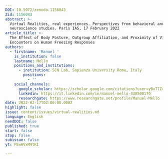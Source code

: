 ```yaml
---
DOI: 10.5072/zenodo.1156043
Zid: 1156043
abstract: >-
  Virtual Realities, real experiences. Perspectives from behavioral and
  neuroscience studies. Paris IAS, 17 February 2022
article_title: >-
  The Effect of Body Posture, Outgroup Affiliation, and Proximity of Virtual
  Encounters on Human Freezing Responses
authors:
  - firstname: 'Manuel '
    is_institution: false
    lastname: Mello
    positions_and_institutions:
      - institution: SCN Lab, Sapienza University Rome, Italy
        positions:
          - ''
    social_channels:
      google_scholar: https://scholar.google.com/citations?user=yBxT7Z4AAAAJ&hl=en
      linkedin: https://it.linkedin.com/in/manuel-mello-438500170
      researchgate: https://www.researchgate.net/profile/Manuel-Mello
date: 2022-02-17T02:00:00.000Z
highlight: false
issue: content/issues/virtual-realities.md
language: English
needDOI: false
published: true
start: false
stop: false
subissue: false
yt: PEwHVxM9tKI

---
```


<Youtube yt="PEwHVxM9tKI" caption="The Effect of Body Posture, Outgroup Affiliation, and Proximity of Virtual Encounters on Human Freezing Responses"></Youtube>